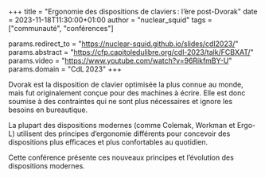 +++
title  = "Ergonomie des dispositions de claviers : l’ère post-Dvorak"
date   = 2023-11-18T11:30:00+01:00
author = "nuclear_squid"
tags   = ["communauté", "conférences"]

params.redirect_to = "https://nuclear-squid.github.io/slides/cdl2023/"
params.abstract    = "https://cfp.capitoledulibre.org/cdl-2023/talk/FCBXAT/"
params.video       = "https://www.youtube.com/watch?v=96RikfmBY-U"
params.domain      = "CdL 2023"
+++

Dvorak est la disposition de clavier optimisée la plus connue au monde, mais fut
originalement conçue pour des machines à écrire. Elle est donc soumise à des
contraintes qui ne sont plus nécessaires et ignore les besoins en bureautique.

La plupart des dispositions modernes (comme Colemak, Workman et Ergo-L)
utilisent des principes d’ergonomie différents pour concevoir des dispositions
plus efficaces et plus confortables au quotidien.

Cette conférence présente ces nouveaux principes et l’évolution des dispositions
modernes.
